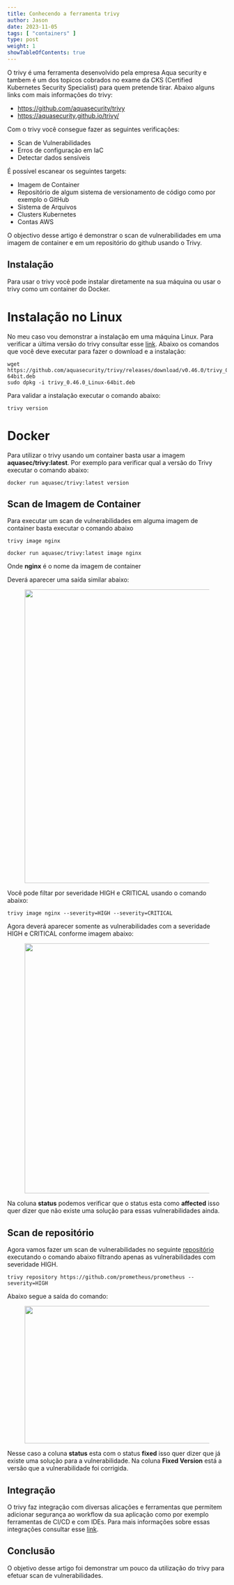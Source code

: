 ```yaml
---
title: Conhecendo a ferramenta trivy
author: Jason
date: 2023-11-05
tags: [ "containers" ]
type: post
weight: 1
showTableOfContents: true
---
```


O trivy é uma ferramenta desenvolvido pela empresa Aqua security e
tambem é um dos topicos cobrados no exame da CKS (Certified Kubernetes
Security Specialist) para quem pretende tirar. Abaixo alguns links com
mais informações do trivy:

-   <https://github.com/aquasecurity/trivy>
-   <https://aquasecurity.github.io/trivy/>

Com o trivy você consegue fazer as seguintes verificações:

-   Scan de Vulnerabilidades
-   Erros de configuração em IaC
-   Detectar dados sensíveis

É possível escanear os seguintes targets:

-   Imagem de Container
-   Repositório de algum sistema de versionamento de código como por
    exemplo o GitHub
-   Sistema de Arquivos
-   Clusters Kubernetes
-   Contas AWS

O objectivo desse artigo é demonstrar o scan de vulnerabilidades em uma
imagem de container e em um repositório do github usando o Trivy.

## Instalação 

Para usar o trivy você pode instalar diretamente na sua máquina ou usar
o trivy como um container do Docker.

# Instalação no Linux 

No meu caso vou demonstrar a instalação em uma máquina Linux. Para
verificar a última versão do trivy consultar esse
[link](https://github.com/aquasecurity/trivy/releases). Abaixo os
comandos que você deve executar para fazer o download e a instalação:

``` 
wget https://github.com/aquasecurity/trivy/releases/download/v0.46.0/trivy_0.46.0_Linux-64bit.deb
sudo dpkg -i trivy_0.46.0_Linux-64bit.deb
```

Para validar a instalação executar o comando abaixo:

``` 
trivy version
```

# Docker 

Para utilizar o trivy usando um container basta usar a imagem
**aquasec/trivy:latest**. Por exemplo para verificar qual a versão do
Trivy executar o comando abaixo:

``` 
docker run aquasec/trivy:latest version
```

## Scan de Imagem de Container 

Para executar um scan de vulnerabilidades em alguma imagem de container
basta executar o comando abaixo

``` 
trivy image nginx

docker run aquasec/trivy:latest image nginx
```

Onde **nginx** é o nome da imagem de container

Deverá aparecer uma saída similar abaixo:

<figure class="wp-block-image size-large">
<img
src="https://jjasonhenrique.me/wp-content/uploads/2023/11/image.png?w=1024"
class="wp-image-455" data-attachment-id="455"
data-permalink="https://jjasonhenrique.me/2023/11/05/conhecendo-a-ferramenta-trivy/image-31/"
data-orig-file="https://jjasonhenrique.me/wp-content/uploads/2023/11/image.png"
data-orig-size="1533,1009" data-comments-opened="1"
data-image-meta="{&quot;aperture&quot;:&quot;0&quot;,&quot;credit&quot;:&quot;&quot;,&quot;camera&quot;:&quot;&quot;,&quot;caption&quot;:&quot;&quot;,&quot;created_timestamp&quot;:&quot;0&quot;,&quot;copyright&quot;:&quot;&quot;,&quot;focal_length&quot;:&quot;0&quot;,&quot;iso&quot;:&quot;0&quot;,&quot;shutter_speed&quot;:&quot;0&quot;,&quot;title&quot;:&quot;&quot;,&quot;orientation&quot;:&quot;0&quot;}"
data-image-title="image" data-image-description="" data-image-caption=""
data-medium-file="https://jjasonhenrique.me/wp-content/uploads/2023/11/image.png?w=300"
data-large-file="https://jjasonhenrique.me/wp-content/uploads/2023/11/image.png?w=1024"
srcset="https://jjasonhenrique.me/wp-content/uploads/2023/11/image.png?w=1024 1024w, https://jjasonhenrique.me/wp-content/uploads/2023/11/image.png?w=150 150w, https://jjasonhenrique.me/wp-content/uploads/2023/11/image.png?w=300 300w, https://jjasonhenrique.me/wp-content/uploads/2023/11/image.png?w=768 768w, https://jjasonhenrique.me/wp-content/uploads/2023/11/image.png 1533w"
sizes="(max-width: 1024px) 100vw, 1024px" width="1024" height="673" />
</figure>

Você pode filtar por severidade HIGH e CRITICAL usando o comando abaixo:

``` 
trivy image nginx --severity=HIGH --severity=CRITICAL
```

Agora deverá aparecer somente as vulnerabilidades com a severidade HIGH
e CRITICAL conforme imagem abaixo:

<figure class="wp-block-image size-large">
<img
src="https://jjasonhenrique.me/wp-content/uploads/2023/11/image-1.png?w=1024"
class="wp-image-457" data-attachment-id="457"
data-permalink="https://jjasonhenrique.me/2023/11/05/conhecendo-a-ferramenta-trivy/image-1-4/"
data-orig-file="https://jjasonhenrique.me/wp-content/uploads/2023/11/image-1.png"
data-orig-size="1467,821" data-comments-opened="1"
data-image-meta="{&quot;aperture&quot;:&quot;0&quot;,&quot;credit&quot;:&quot;&quot;,&quot;camera&quot;:&quot;&quot;,&quot;caption&quot;:&quot;&quot;,&quot;created_timestamp&quot;:&quot;0&quot;,&quot;copyright&quot;:&quot;&quot;,&quot;focal_length&quot;:&quot;0&quot;,&quot;iso&quot;:&quot;0&quot;,&quot;shutter_speed&quot;:&quot;0&quot;,&quot;title&quot;:&quot;&quot;,&quot;orientation&quot;:&quot;0&quot;}"
data-image-title="image-1" data-image-description=""
data-image-caption=""
data-medium-file="https://jjasonhenrique.me/wp-content/uploads/2023/11/image-1.png?w=300"
data-large-file="https://jjasonhenrique.me/wp-content/uploads/2023/11/image-1.png?w=1024"
srcset="https://jjasonhenrique.me/wp-content/uploads/2023/11/image-1.png?w=1024 1024w, https://jjasonhenrique.me/wp-content/uploads/2023/11/image-1.png?w=150 150w, https://jjasonhenrique.me/wp-content/uploads/2023/11/image-1.png?w=300 300w, https://jjasonhenrique.me/wp-content/uploads/2023/11/image-1.png?w=768 768w, https://jjasonhenrique.me/wp-content/uploads/2023/11/image-1.png 1467w"
sizes="(max-width: 1024px) 100vw, 1024px" width="1024" height="573" />
</figure>

Na coluna **status** podemos verificar que o status esta como
**affected** isso quer dizer que não existe uma solução para essas
vulnerabilidades ainda.

## Scan de repositório 

Agora vamos fazer um scan de vulnerabilidades no seguinte
[repositório](https://github.com/prometheus/prometheus) executando o
comando abaixo filtrando apenas as vulnerabilidades com severidade HIGH.

``` 
trivy repository https://github.com/prometheus/prometheus --severity=HIGH
```

Abaixo segue a saída do comando:

<figure class="wp-block-image size-large">
<img
src="https://jjasonhenrique.me/wp-content/uploads/2023/11/screenshot-from-2023-11-05-13-17-58.png?w=1024"
class="wp-image-461" data-attachment-id="461"
data-permalink="https://jjasonhenrique.me/2023/11/05/conhecendo-a-ferramenta-trivy/screenshot-from-2023-11-05-13-17-58/"
data-orig-file="https://jjasonhenrique.me/wp-content/uploads/2023/11/screenshot-from-2023-11-05-13-17-58.png"
data-orig-size="1838,567" data-comments-opened="1"
data-image-meta="{&quot;aperture&quot;:&quot;0&quot;,&quot;credit&quot;:&quot;&quot;,&quot;camera&quot;:&quot;&quot;,&quot;caption&quot;:&quot;&quot;,&quot;created_timestamp&quot;:&quot;0&quot;,&quot;copyright&quot;:&quot;&quot;,&quot;focal_length&quot;:&quot;0&quot;,&quot;iso&quot;:&quot;0&quot;,&quot;shutter_speed&quot;:&quot;0&quot;,&quot;title&quot;:&quot;&quot;,&quot;orientation&quot;:&quot;0&quot;}"
data-image-title="screenshot-from-2023-11-05-13-17-58"
data-image-description="" data-image-caption=""
data-medium-file="https://jjasonhenrique.me/wp-content/uploads/2023/11/screenshot-from-2023-11-05-13-17-58.png?w=300"
data-large-file="https://jjasonhenrique.me/wp-content/uploads/2023/11/screenshot-from-2023-11-05-13-17-58.png?w=1024"
loading="lazy"
srcset="https://jjasonhenrique.me/wp-content/uploads/2023/11/screenshot-from-2023-11-05-13-17-58.png?w=1024 1024w, https://jjasonhenrique.me/wp-content/uploads/2023/11/screenshot-from-2023-11-05-13-17-58.png?w=1021 1021w, https://jjasonhenrique.me/wp-content/uploads/2023/11/screenshot-from-2023-11-05-13-17-58.png?w=150 150w, https://jjasonhenrique.me/wp-content/uploads/2023/11/screenshot-from-2023-11-05-13-17-58.png?w=300 300w, https://jjasonhenrique.me/wp-content/uploads/2023/11/screenshot-from-2023-11-05-13-17-58.png?w=768 768w, https://jjasonhenrique.me/wp-content/uploads/2023/11/screenshot-from-2023-11-05-13-17-58.png 1838w"
sizes="(max-width: 1024px) 100vw, 1024px" width="1024" height="315" />
</figure>

Nesse caso a coluna **status** esta com o status **fixed** isso quer
dizer que já existe uma solução para a vulnerabilidade. Na coluna
**Fixed Version** está a versão que a vulnerabilidade foi corrigida.

## Integração 

O trivy faz integração com diversas alicações e ferramentas que permitem
adicionar segurança ao workflow da sua aplicação como por exemplo
ferramentas de CI/CD e com IDEs. Para mais informações sobre essas
integrações consultar esse
[link](https://aquasecurity.github.io/trivy/v0.46/ecosystem/).

## Conclusão 

O objetivo desse artigo foi demonstrar um pouco da utilização do trivy
para efetuar scan de vulnerabilidades.